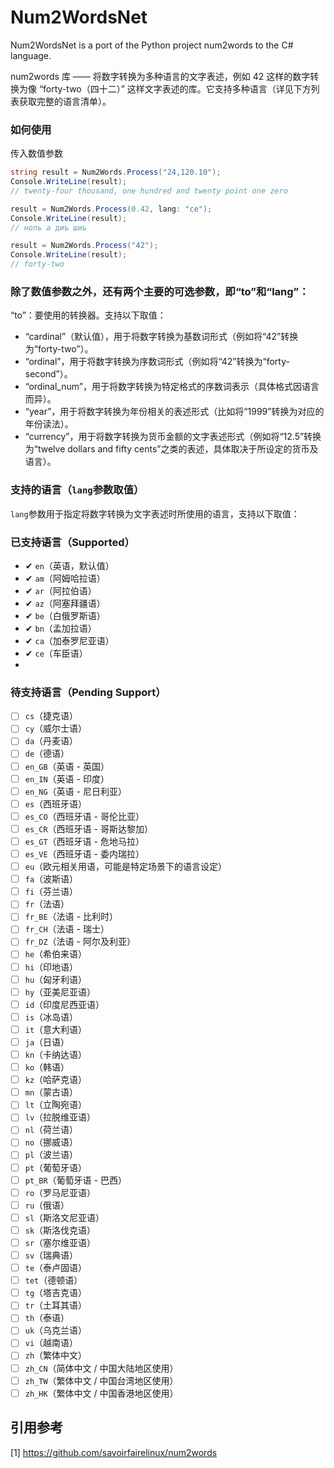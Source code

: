 ﻿# Num2WordsNet
Num2WordsNet is a port of the Python project num2words to the C# language.

num2words 库 —— 将数字转换为多种语言的文字表述，例如 42 这样的数字转换为像 “forty-two（四十二）” 这样文字表述的库。它支持多种语言（详见下方列表获取完整的语言清单）。

### 如何使用
传入数值参数

```csharp
string result = Num2Words.Process("24,120.10");
Console.WriteLine(result);
// twenty-four thousand, one hundred and twenty point one zero

result = Num2Words.Process(0.42, lang: "ce");
Console.WriteLine(result);
// ноль а диъ шиъ

result = Num2Words.Process("42");
Console.WriteLine(result);
// forty-two

```

### 除了数值参数之外，还有两个主要的可选参数，即“to”和“lang”：

“to”：要使用的转换器。支持以下取值：

- “cardinal”（默认值），用于将数字转换为基数词形式（例如将“42”转换为“forty-two”）。
- “ordinal”，用于将数字转换为序数词形式（例如将“42”转换为“forty-second”）。
- “ordinal_num”，用于将数字转换为特定格式的序数词表示（具体格式因语言而异）。
- “year”，用于将数字转换为年份相关的表述形式（比如将“1999”转换为对应的年份读法）。
- “currency”，用于将数字转换为货币金额的文字表述形式（例如将“12.5”转换为“twelve dollars and fifty cents”之类的表述，具体取决于所设定的货币及语言）。 

### 支持的语言（`lang`参数取值）
`lang`参数用于指定将数字转换为文字表述时所使用的语言，支持以下取值：

### 已支持语言（Supported）
- ✔ `en`（英语，默认值） 
- ✔ `am`（阿姆哈拉语）
- ✔ `ar`（阿拉伯语）
- ✔ `az`（阿塞拜疆语）
- ✔ `be`（白俄罗斯语）
- ✔ `bn`（孟加拉语）
- ✔ `ca`（加泰罗尼亚语）
- ✔ `ce`（车臣语）
- 
### 待支持语言（Pending Support）
- ☐ `cs`（捷克语）
- ☐ `cy`（威尔士语）
- ☐ `da`（丹麦语）
- ☐ `de`（德语）
- ☐ `en_GB`（英语 - 英国）
- ☐ `en_IN`（英语 - 印度）
- ☐ `en_NG`（英语 - 尼日利亚）
- ☐ `es`（西班牙语）
- ☐ `es_CO`（西班牙语 - 哥伦比亚）
- ☐ `es_CR`（西班牙语 - 哥斯达黎加）
- ☐ `es_GT`（西班牙语 - 危地马拉）
- ☐ `es_VE`（西班牙语 - 委内瑞拉）
- ☐ `eu`（欧元相关用语，可能是特定场景下的语言设定）
- ☐ `fa`（波斯语）
- ☐ `fi`（芬兰语）
- ☐ `fr`（法语）
- ☐ `fr_BE`（法语 - 比利时）
- ☐ `fr_CH`（法语 - 瑞士）
- ☐ `fr_DZ`（法语 - 阿尔及利亚）
- ☐ `he`（希伯来语）
- ☐ `hi`（印地语）
- ☐ `hu`（匈牙利语）
- ☐ `hy`（亚美尼亚语）
- ☐ `id`（印度尼西亚语）
- ☐ `is`（冰岛语）
- ☐ `it`（意大利语）
- ☐ `ja`（日语）
- ☐ `kn`（卡纳达语）
- ☐ `ko`（韩语）
- ☐ `kz`（哈萨克语）
- ☐ `mn`（蒙古语）
- ☐ `lt`（立陶宛语）
- ☐ `lv`（拉脱维亚语）
- ☐ `nl`（荷兰语）
- ☐ `no`（挪威语）
- ☐ `pl`（波兰语）
- ☐ `pt`（葡萄牙语）
- ☐ `pt_BR`（葡萄牙语 - 巴西）
- ☐ `ro`（罗马尼亚语）
- ☐ `ru`（俄语）
- ☐ `sl`（斯洛文尼亚语）
- ☐ `sk`（斯洛伐克语）
- ☐ `sr`（塞尔维亚语）
- ☐ `sv`（瑞典语）
- ☐ `te`（泰卢固语）
- ☐ `tet`（德顿语）
- ☐ `tg`（塔吉克语）
- ☐ `tr`（土耳其语）
- ☐ `th`（泰语）
- ☐ `uk`（乌克兰语）
- ☐ `vi`（越南语）
- ☐ `zh`（繁体中文）
- ☐ `zh_CN`（简体中文 / 中国大陆地区使用）
- ☐ `zh_TW`（繁体中文 / 中国台湾地区使用）
- ☐ `zh_HK`（繁体中文 / 中国香港地区使用） 

引用参考
----------
[1] https://github.com/savoirfairelinux/num2words
